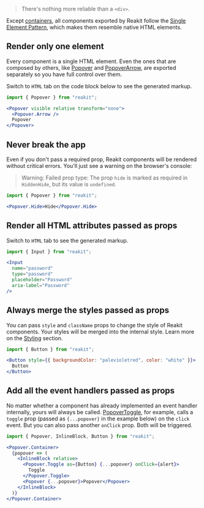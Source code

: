 > There's nothing more reliable than a `<div>`.

Except [containers](state-containers.md), all components exported by Reakit follow the [Single Element Pattern](https://medium.freecodecamp.org/introducing-the-single-element-pattern-dfbd2c295c5d), which makes them resemble native HTML elements.

## Render only one element
Every component is a single HTML element. Even the ones that are composed by others, like [Popover](../packages/reakit/src/Popover/Popover.md) and [PopoverArrow](../packages/reakit/src/Popover/PopoverArrow.md), are exported separately so you have full control over them.

Switch to `HTML` tab on the code block below to see the generated markup.
```jsx
import { Popover } from "reakit";

<Popover visible relative transform="none">
  <Popover.Arrow />
  Popover
</Popover>
```

## Never break the app

Even if you don't pass a required prop, Reakit components will be rendered without critical errors. You'll just see a warning on the browser's console:

> Warning: Failed prop type: The prop `hide` is marked as required in `HiddenHide`, but its value is `undefined`.

```jsx
import { Popover } from "reakit";

<Popover.Hide>Hide</Popover.Hide>
```

## Render all HTML attributes passed as props

Switch to `HTML` tab to see the generated markup.

```jsx
import { Input } from "reakit";

<Input 
  name="password"
  type="password" 
  placeholder="Password" 
  aria-label="Password" 
/>
```

## Always merge the styles passed as props

You can pass `style` and `className` props to change the style of Reakit components. Your styles will be merged into the internal style. Learn more on the [Styling](styling.md) section.

```jsx
import { Button } from "reakit";

<Button style={{ backgroundColor: "palevioletred", color: "white" }}>
  Button
</Button>
```

## Add all the event handlers passed as props

No matter whether a component has already implemented an event handler internally, yours will always be called. [PopoverToggle](../packages/reakit/src/Popover/PopoverToggle.md), for example, calls a `toggle` prop (passed as `{...popover}` in the example below) on the `click` event. But you can also pass another `onClick` prop. Both will be triggered.

```jsx
import { Popover, InlineBlock, Button } from "reakit";

<Popover.Container>
  {popover => (
    <InlineBlock relative>
      <Popover.Toggle as={Button} {...popover} onClick={alert}>
        Toggle
      </Popover.Toggle>
      <Popover {...popover}>Popover</Popover>
    </InlineBlock>
  )}
</Popover.Container>
```
